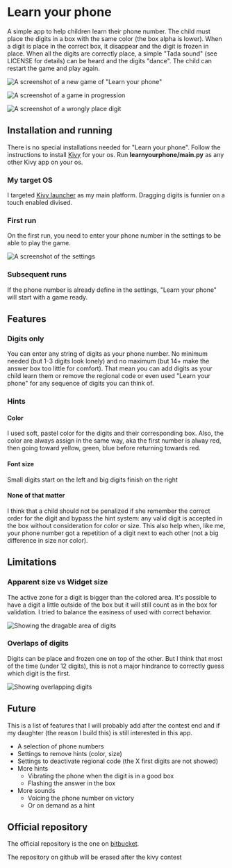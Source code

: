 # Learn your phone
A simple app to help children learn their phone number. The child must place the digits in a box with the same color (the box alpha is lower). When a digit is place in the correct box, it disappear and the digit is frozen in place. When all the digits are correctly place, a simple "Tada sound" (see LICENSE for details) can be heard and the digits "dance". The child can restart the game and play again.

![A screenshot of a new game of "Learn your phone"](https://bitbucket.org/GhislainHivon/learnyourphone/raw/default/screenshots/new_game.png "New game of Learn your phone")

![A screenshot of a game in progression](https://bitbucket.org/GhislainHivon/learnyourphone/raw/default/screenshots/partial_game.png "Game in progress")

![A screenshot of a wrongly place digit](https://bitbucket.org/GhislainHivon/learnyourphone/raw/default/screenshots/digit_in_wrong_place.png "In the wrong place")

## Installation and running
There is no special installations needed for "Learn your phone". Follow the instructions to install [Kivy](http://kivy.org/#download) for your os. Run **learnyourphone/main.py** as any other Kivy app on your os.

### My target OS
I targeted [Kivy launcher](http://kivy.org/docs/guide/packaging-android.html#packaging-your-application-for-kivy-launcher) as my main platform. Dragging digits is funnier on a touch enabled divised.

### First run
On the first run, you need to enter your phone number in the settings to be able to play the game.

![A screenshot of the settings](https://bitbucket.org/GhislainHivon/learnyourphone/raw/default/screenshots/settings.png "Settings")

### Subsequent runs
If the phone number is already define in the settings, "Learn your phone" will start with a game ready.

## Features
### Digits only
You can enter any string of digits as your phone number. No minimum needed (but 1-3 digits look lonely) and no maximum (but 14+ make the answer box too little for comfort). That mean you can add digits as your child learn them or remove the regional code or even used "Learn your phone" for any sequence of digits you can think of.

### Hints
#### Color
I used soft, pastel color for the digits and their corresponding box. Also, the color are always assign in the same way, aka the first number is alway red, then going toward yellow, green, blue before returning towards red.

#### Font size
Small digits start on the left and big digits finish on the right

#### None of that matter
I think that a child should not be penalized if she remember the correct order for the digit and bypass the hint system: any valid digit is accepted in the box without consideration for color or size. This also help when, like me, your phone number got a repetition of a digit next to each other (not a big difference in size nor color).

## Limitations
### Apparent size vs Widget size
The active zone for a digit is bigger than the colored area. It's possible to have a digit a little outside of the box but it will still count as in the box for validation. I tried to balance the easiness of used with correct behavior.

![Showing the dragable area of digits](https://bitbucket.org/GhislainHivon/learnyourphone/raw/default/screenshots/apparent_size/new_game.png "Showing the dragable area of digits")


### Overlaps of digits
Digits can be place and frozen one on top of the other. But I think that most of the time (under 12 digits), this is not a major hindrance to correctly guess which digit is the first.

![Showing overlapping digits](https://bitbucket.org/GhislainHivon/learnyourphone/raw/default/screenshots/apparent_size/overlaps.png "Showing overlapping digits")

## Future
This is a list of features that I will probably add after the contest end and if my daughter (the reason I build this) is still interested in this app.

+ A selection of phone numbers
+ Settings to remove hints (color, size)
+ Settings to deactivate regional code (the X first digits are not showed)
+ More hints
    + Vibrating the phone when the digit is in a good box
    + Flashing the answer in the box
+ More sounds
    + Voicing the phone number on victory
    + Or on demand as a hint

## Official repository
The official repository is the one on [bitbucket](https://bitbucket.org/GhislainHivon/learnyourphone).

The repository on github will be erased after the kivy contest
